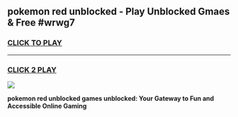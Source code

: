
## pokemon red unblocked - Play Unblocked Gmaes & Free #wrwg7
<h3>
<a href="https://news.freeplayer.one?title=pokemon_red_unblocked&ref=24F">CLICK TO PLAY</a></h3>
<hr>

<h3>
<a href="https://news.freeplayer.one?title=pokemon_red_unblocked&ref=24F">CLICK 2 PLAY</a>
  
</h3>

<a href="https://news.freeplayer.one?title=pokemon_red_unblocked&ref=24F/"><img src="https://clearcache.store/games.png"></a>


**pokemon red unblocked games unblocked: Your Gateway to Fun and Accessible Online Gaming**
